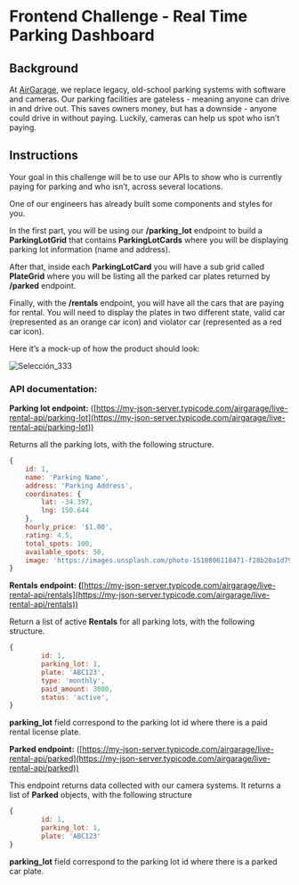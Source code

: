 # Frontend Challenge - Real Time Parking Dashboard

## Background

At [AirGarage](https://airgarage.com), we replace legacy, old-school parking systems with software and cameras. Our parking facilities are gateless - meaning anyone can drive in and drive out. This saves owners money, but has a downside - anyone could drive in without paying. Luckily, cameras can help us spot who isn’t paying.

## Instructions

Your goal in this challenge will be to use our APIs to show who is currently paying for parking and who isn’t, across several locations.

One of our engineers has already built some components and styles for you.

In the first part, you will be using our **/parking_lot** endpoint to build a **ParkingLotGrid** that contains **ParkingLotCards** where you will be displaying parking lot information (name and address).

After that, inside each **ParkingLotCard** you will have a sub grid called **PlateGrid** where you will be listing all the parked car plates returned by **/parked** endpoint. 

Finally, with the **/rentals** endpoint, you will have all the cars that are paying for rental. You will need to display the plates in two different state, valid car (represented as an orange car icon) and violator car (represented as a red car icon).

Here it’s a mock-up of how the product should look:

![Selección_333](https://user-images.githubusercontent.com/31289074/171175759-9443f19a-53b4-4f5e-838d-f137b99b1bfb.png)

### API documentation:

**Parking lot endpoint:** ([https://my-json-server.typicode.com/airgarage/live-rental-api/parking-lot](https://my-json-server.typicode.com/airgarage/live-rental-api/parking-lot))

Returns all the parking lots, with the following structure.

```jsx
{
    id: 1,
    name: 'Parking Name',
    address: 'Parking Address',
    coordinates: {
        lat: -34.397,
        lng: 150.644
    },
    hourly_price: '$1.00',
    rating: 4.5,
    total_spots: 100,
    available_spots: 50,
    image: 'https://images.unsplash.com/photo-1518806118471-f28b20a1d79d?ixlib=rb-1.2.1&ixid=eyJhcHBfaWQiOjEyMDd9&auto=format&fit=crop&w=800&q=60'
}
```

**Rentals** **endpoint: (**[https://my-json-server.typicode.com/airgarage/live-rental-api/rentals](https://my-json-server.typicode.com/airgarage/live-rental-api/rentals))

Return a list of active **Rentals** for all parking lots, with the following structure. 

```jsx
{
		id: 1,
		parking_lot: 1,
		plate: 'ABC123',
		type: 'monthly',
		paid_amount: 3000,
		status: 'active',
}
```

**parking_lot** field correspond to the parking lot id where there is a paid rental license plate.

**Parked endpoint:** ([https://my-json-server.typicode.com/airgarage/live-rental-api/parked](https://my-json-server.typicode.com/airgarage/live-rental-api/parked))

This endpoint returns data collected with our camera systems. It returns a list of **Parked** objects, with the following structure

```jsx
{
		id: 1,
		parking_lot: 1,
		plate: 'ABC123'
}
```

**parking_lot** field correspond to the parking lot id where there is a parked car plate.
